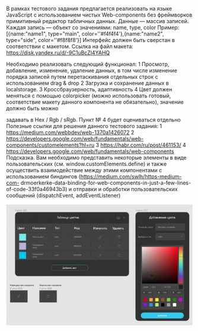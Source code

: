 В рамках тестового задания предлагается реализовать на языке JavaScript с использованием
чистых Web-components без фреймворков примитивный редактор табличных данных.
Данные — массив записей. Каждая запись — объект со значениями: name, type, color
Пример:
[{name:"name1", type="main", color=''#f4f4f4'},{name:"name2", type="side", color=''#f8f8f8'}]
Интерфейс должен быть сверстан в соответствии с макетом. Ссылка на файл макета:
https://disk.yandex.ru/d/-9C1uBcZl4YAHQ



Необходимо реализовать следующий функционал:
1 Просмотр, добавление, изменение, удаление данных, в том числе изменение порядка
записей путем перетаскивания отдельных строк с использованием drag & drop
2 Загрузка и сохранение данных в localstorage.
3 Кроссбраузерность, адаптивность
4 Цвет должен меняться с помощью colorpicker (можно использовать готовый,
соответствие макету данного компонента не обязательно), значение должно быть можно


задавать в Hex / Rgb / sRgb.
Пункт № 4 будет оцениваться отдельно
Полезные ссылки для решения данного тестового задания:
1 https://medium.com/webbdev/web-1370a1426072
2 https://developers.google.com/web/fundamentals/web-components/customelements?hl=ru
3 https://habr.com/ru/post/461153/
4 https://developers.google.com/web/fundamentals/web-components
Подсказка.
Вам необходимо представить некоторые элементы в виде пользовательских (см.
window.customElements.define) и также осуществить взаимодействие между этими
компонентами с использованием биндингов (https://medium.com/swlh/https-medium-com-
drmoerkerke-data-binding-for-web-components-in-just-a-few-lines-of-code-33f0a46943b3) и
отправки и обработки пользовательских сообщений (dispatchEvent, addEventListener)

![Image alt](https://github.com/AlexandrKarpovich/triumph_Blend4Web-test/blob/master/img/demo.png)